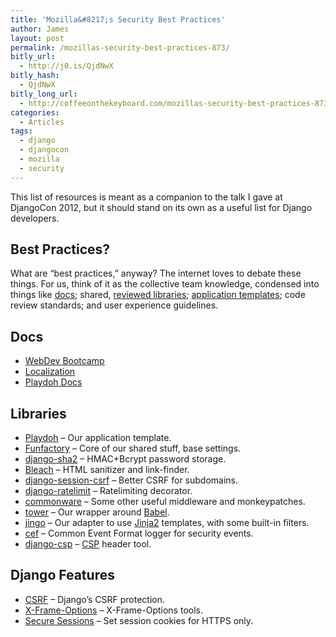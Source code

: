 ```yaml
---
title: 'Mozilla&#8217;s Security Best Practices'
author: James
layout: post
permalink: /mozillas-security-best-practices-873/
bitly_url:
  - http://j0.is/QjdNwX
bitly_hash:
  - QjdNwX
bitly_long_url:
  - http://coffeeonthekeyboard.com/mozillas-security-best-practices-873/
categories:
  - Articles
tags:
  - django
  - djangocon
  - mozilla
  - security
---
```

This list of resources is meant as a companion to the talk I gave at DjangoCon 2012, but it should stand on its own as a useful list for Django developers.

## Best Practices?

What are &#8220;best practices,&#8221; anyway? The internet loves to debate these things. For us, think of it as the collective team knowledge, condensed into things like [docs][1]; shared, [reviewed libraries][2]; [application templates][3]; code review standards; and user experience guidelines.

## Docs

  * [WebDev Bootcamp][1]
  * [Localization][4]
  * [Playdoh Docs][5]

## Libraries

  * [Playdoh][3] &#8211; Our application template.
  * [Funfactory][2] &#8211; Core of our shared stuff, base settings.
  * [django-sha2][6] &#8211; HMAC+Bcrypt password storage.
  * [Bleach][7] &#8211; HTML sanitizer and link-finder.
  * [django-session-csrf][8] &#8211; Better CSRF for subdomains.
  * [django-ratelimit][9] &#8211; Ratelimiting decorator.
  * [commonware][10] &#8211; Some other useful middleware and monkeypatches.
  * [tower][11] &#8211; Our wrapper around [Babel][12].
  * [jingo][13] &#8211; Our adapter to use [Jinja2][14] templates, with some built-in filters.
  * [cef][15] &#8211; Common Event Format logger for security events.
  * [django-csp][16] &#8211; [CSP][17] header tool.

## Django Features

  * [CSRF][18] &#8211; Django&#8217;s CSRF protection.
  * [X-Frame-Options][19] &#8211; X-Frame-Options tools.
  * [Secure Sessions][20] &#8211; Set session cookies for HTTPS only.

 [1]: http://mozweb.readthedocs.org/en/latest/index.html
 [2]: https://github.com/mozilla/funfactory
 [3]: https://github.com/mozilla/playdoh
 [4]: http://kitsune.readthedocs.org/en/latest/localization.html
 [5]: http://playdoh.readthedocs.org/en/latest/
 [6]: https://github.com/fwenzel/django-sha2
 [7]: https://github.com/jsocol/bleach
 [8]: https://github.com/mozilla/django-session-csrf
 [9]: https://github.com/jsocol/django-ratelimit
 [10]: https://github.com/jsocol/commonware
 [11]: https://github.com/clouserw/tower
 [12]: http://pypi.python.org/pypi/Babel
 [13]: https://github.com/jbalogh/jingo
 [14]: http://jinja.pocoo.org/
 [15]: http://pypi.python.org/pypi/cef/0.3
 [16]: https://github.com/mozilla/django-csp
 [17]: http://www.w3.org/TR/CSP/
 [18]: https://docs.djangoproject.com/en/1.4/ref/contrib/csrf/
 [19]: https://docs.djangoproject.com/en/1.4/ref/clickjacking/
 [20]: https://docs.djangoproject.com/en/1.4/topics/http/sessions/#session-cookie-secure